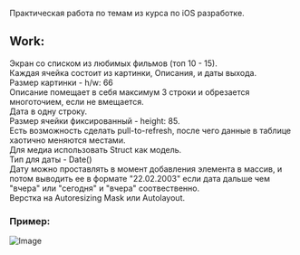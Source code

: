 
Практическая работа по темам из курса по iOS разработке. 

## Work: 

Экран со списком из любимых фильмов (топ 10 - 15).   
Каждая ячейка состоит из картинки, Описания, и даты выхода.    
Размер картинки - h/w: 66  
Описание помещает в себя максимум 3 строки и обрезается многоточием, если не вмещается.  
Дата в одну строку.  
Размер ячейки фиксированный - height: 85.  
Есть возможность сделать pull-to-refresh, после чего данные в таблице хаотично меняются местами.  
Для медиа использовать Struct как модель.  
Тип для даты - Date()  
Дату можно проставлять в момент добавления элемента в массив, и потом выводить ее в формате "22.02.2003" если дата дальше чем "вчера" или "сегодня" и  "вчера" соотвественно.  
Верстка на Autoresizing Mask или Autolayout.     


### Пример: 
![Image](https://github.com/ZalyalovIldar/iOSCourseWork_1/blob/master/image1.jpeg?raw=true)
